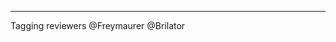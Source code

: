 <!-- 1️⃣ Any related issues? Reference them! (`closes #issue_number`) -->
<!-- 2️⃣ If this PR is not directly merged into the main branch, please remember to tag any reviewer after making changes, so the PR does not get lost. -->


<!-- 

🚫 do not change anything below, unless you know what you are doing!

-->

---

Tagging reviewers @Freymaurer @Brilator